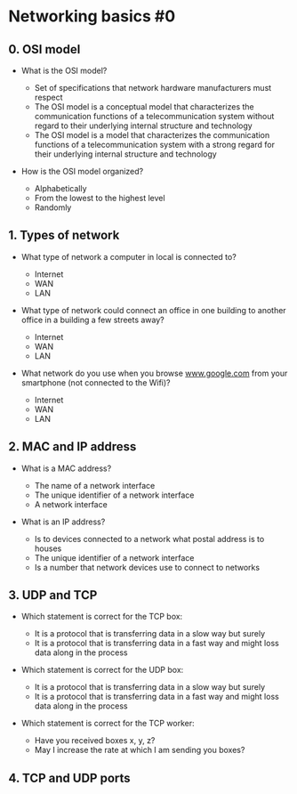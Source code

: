 # Networking basics #0

## 0. OSI model
- What is the OSI model?
	- Set of specifications that network hardware manufacturers must respect
	- The OSI model is a conceptual model that characterizes the communication functions of a telecommunication system without regard to their underlying internal structure and technology
	- The OSI model is a model that characterizes the communication functions of a telecommunication system with a strong regard for their underlying internal structure and technology

- How is the OSI model organized?
	- Alphabetically
	- From the lowest to the highest level
	- Randomly

## 1. Types of network
- What type of network a computer in local is connected to?
	- Internet
	- WAN
	- LAN

- What type of network could connect an office in one building to another office in a building a few streets away?
	- Internet
	- WAN
	- LAN

- What network do you use when you browse www.google.com from your smartphone (not connected to the Wifi)?
	- Internet
	- WAN
	- LAN

## 2. MAC and IP address
- What is a MAC address?
	- The name of a network interface
	- The unique identifier of a network interface
	- A network interface

- What is an IP address?
	- Is to devices connected to a network what postal address is to houses
	- The unique identifier of a network interface
	- Is a number that network devices use to connect to networks

## 3. UDP and TCP
- Which statement is correct for the TCP box:
	- It is a protocol that is transferring data in a slow way but surely
	- It is a protocol that is transferring data in a fast way and might loss data along in the process

- Which statement is correct for the UDP box:
	- It is a protocol that is transferring data in a slow way but surely
	- It is a protocol that is transferring data in a fast way and might loss data along in the process

- Which statement is correct for the TCP worker:
	- Have you received boxes x, y, z?
	- May I increase the rate at which I am sending you boxes?

## 4. TCP and UDP ports
